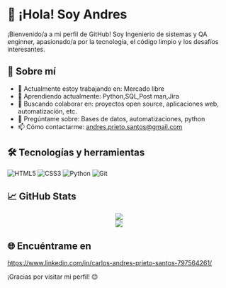 # 👋 ¡Hola! Soy Andres

¡Bienvenido/a a mi perfil de GitHub! Soy Ingenierio de sistemas y QA enginner, apasionado/a por la tecnología, el código limpio y los desafíos interesantes.

## 🚀 Sobre mí

- 🔭 Actualmente estoy trabajando en: Mercado libre
- 🌱 Aprendiendo actualmente: Python,SQL,Post man,Jira
- 👯 Buscando colaborar en: proyectos open source, aplicaciones web, automatización, etc.
- 💬 Pregúntame sobre: Bases de datos, automatizaciones, python
- 📫 Cómo contactarme: andres.prieto.santos@gmail.com

## 🛠️ Tecnologías y herramientas

![HTML5](https://img.shields.io/badge/-HTML5-E34F26?style=flat&logo=html5&logoColor=white)
![CSS3](https://img.shields.io/badge/-CSS3-1572B6?style=flat&logo=css3)
![Python](https://img.shields.io/badge/-Python-3776AB?style=flat&logo=python&logoColor=white)
![Git](https://img.shields.io/badge/-Git-F05032?style=flat&logo=git&logoColor=white)

## 📈 GitHub Stats

<p align="center">
  <img src="https://github-readme-stats.vercel.app/api?username=tu-usuario&show_icons=true&theme=tokyonight" />
  <br>
  <img src="https://github-readme-stats.vercel.app/api/top-langs/?username=tu-usuario&layout=compact&theme=tokyonight" />
</p>



## 🌐 Encuéntrame en

https://www.linkedin.com/in/carlos-andres-prieto-santos-797564261/

¡Gracias por visitar mi perfil! 😊
